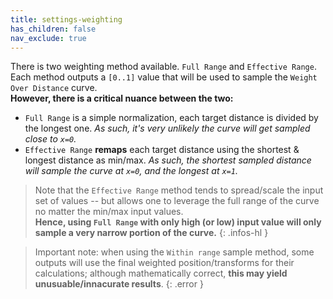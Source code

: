 ```yaml
---
title: settings-weighting
has_children: false
nav_exclude: true
---
```



There is two weighting method available. `Full Range` and `Effective Range`.
Each method outputs a `[0..1]` value that will be used to sample the `Weight Over Distance` curve.  
**However, there is a critical nuance between the two:**
- `Full Range` is a simple normalization, each target distance is divided by the longest one. *As such, it's very unlikely the curve will get sampled close to `x=0`.*
- `Effective Range` **remaps** each target distance using the shortest & longest distance as min/max. *As such, the shortest sampled distance will sample the curve at `x=0`, and the longest at `x=1`.*

> Note that the `Effective Range` method tends to spread/scale the input set of values -- but allows one to leverage the full range of the curve no matter the min/max input values.  
> **Hence, using `Full Range` with only high (or low) input value will only sample a very narrow portion of the curve.**
{: .infos-hl }

> Important note: when using the `Within range` sample method, some outputs will use the final weighted position/transforms for their calculations; although mathematically correct, **this may yield unusuable/innacurate results**.
{: .error }
